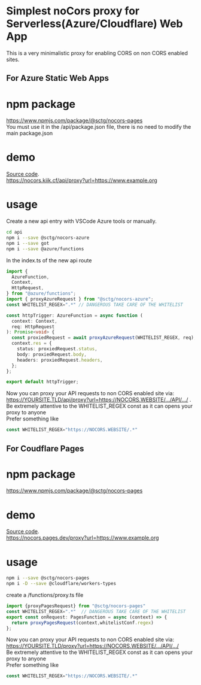 # Simplest noCors proxy for Serverless(Azure/Cloudflare) Web App

This is a very minimalistic proxy for enabling CORS on non CORS enabled sites.  

## For Azure Static Web Apps  
# npm package
https://www.npmjs.com/package/@sctg/nocors-pages  
You must use it in the /api/package.json file, there is no need to modify the main package.json  

# demo
[Source code](https://github.com/highcanfly-club/nocors/tree/main).   
https://nocors.kiik.cf/api/proxy?url=https://www.example.org
# usage
Create a new api entry with VSCode Azure tools or manually.  
```sh
cd api
npm i --save @sctg/nocors-azure
npm i --save got
npm i --save @azure/functions
```
In the index.ts of the new api route
```ts
import {
  AzureFunction,
  Context,
  HttpRequest,
} from "@azure/functions";
import { proxyAzureRequest } from "@sctg/nocors-azure";
const WHITELIST_REGEX=".*" // DANGEROUS TAKE CARE OF THE WHITELIST

const httpTrigger: AzureFunction = async function (
  context: Context,
  req: HttpRequest
): Promise<void> {
  const proxiedRequest = await proxyAzureRequest(WHITELIST_REGEX, req);
  context.res = {
    status: proxiedRequest.status,
    body: proxiedRequest.body,
    headers: proxiedRequest.headers,
  };
};

export default httpTrigger;
```
Now you can proxy your API requests to non CORS enabled site via:  
https://YOURSITE.TLD/api/proxy?url=https://NOCORS.WEBSITE/…/API/…/ . 
Be extremely attentive to the WHITELIST_REGEX const as it can opens your proxy to anyone  
Prefer something like
```js
const WHITELIST_REGEX="https://NOCORS.WEBSITE/.*"
```

## For Coudflare Pages 
# npm package
https://www.npmjs.com/package/@sctg/nocors-pages   

# demo
[Source code](https://github.com/highcanfly-club/nocors-cf).   
https://nocors.pages.dev/proxy?url=https://www.example.org
# usage
```sh
npm i --save @sctg/nocors-pages
npm i -D --save @cloudflare/workers-types
```
create a /functions/proxy.ts file
```ts
import {proxyPagesRequest} from "@sctg/nocors-pages"
const WHITELIST_REGEX=".*"  // DANGEROUS TAKE CARE OF THE WHITELIST
export const onRequest: PagesFunction = async (context) => {
  return proxyPagesRequest(context,whitelistConf.regex)
};
```
Now you can proxy your API requests to non CORS enabled site via:  
https://YOURSITE.TLD/proxy?url=https://NOCORS.WEBSITE/…/API/…/  
Be extremely attentive to the WHITELIST_REGEX const as it can opens your proxy to anyone  
Prefer something like
```js
const WHITELIST_REGEX="https://NOCORS.WEBSITE/.*"
```

